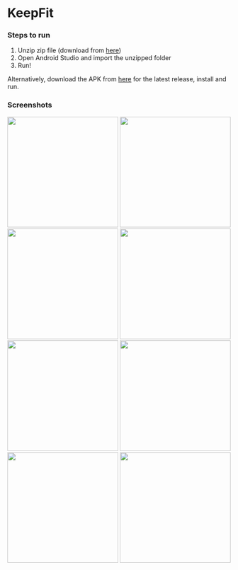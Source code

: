 # KeepFit

### Steps to run
1. Unzip zip file (download from [here](https://github.com/jackz314/KeepFit/archive/refs/tags/assignment-5.zip))
2. Open Android Studio and import the unzipped folder
3. Run!

Alternatively, download the APK from [here](https://github.com/jackz314/KeepFit/releases/tag/ci-latest) for the latest release, install and run.

### Screenshots
<p float="left">
  <img src="https://i.imgur.com/Abpy9kO.png" width=250/>
  <img src="https://i.imgur.com/ylML3V5.png" width=250/>
  <img src="https://i.imgur.com/VwtFMVi.png" width=250/>
  <img src="https://i.imgur.com/2J3qFCl.png" width=250/>
  <img src="https://i.imgur.com/G9F3PH3.png" width=250/>
  <img src="https://i.imgur.com/VlaU6xD.png" width=250/>
  <img src="https://i.imgur.com/zfW3nEQ.png" width=250/>
  <img src="https://i.imgur.com/6OXoHaG.png" width=250/>
</p>

